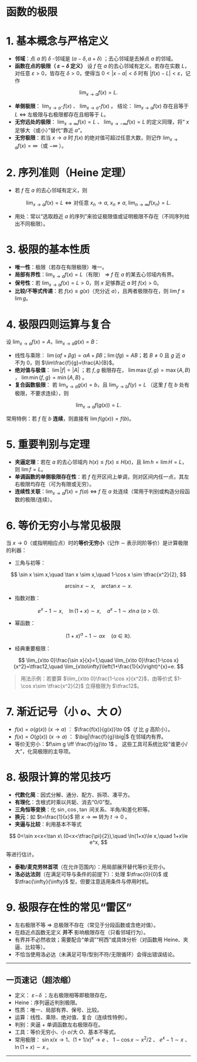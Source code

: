 
# 函数的极限

# 1. 基本概念与严格定义

* **邻域**：点 $a$ 的 $\delta$ -邻域是 $(a-\delta,a+\delta)$ ；去心邻域是去掉点 $a$ 的邻域。
* **函数在点的极限（ $\varepsilon-\delta$ 定义）**
  设 $f$ 在 $a$ 的去心邻域有定义。若存在实数 $L$，对任意 $\varepsilon>0$，皆存在 $\delta>0$，使得当 $0<|x-a|<\delta$ 时有 $|f(x)-L|<\varepsilon$，记作

$$
\lim_{x\to a}f(x)=L.
$$
* **单侧极限**： $\lim_{x\to a^-}f(x)$ 、 $\lim_{x\to a^+}f(x)$ 。
  结论： $\lim_{x\to a}f(x)$ 存在且等于 $L$ ⇔ 左极限与右极限都存在且相等于 $L$。
* **无穷远处的极限**： $\lim_{x\to\infty}f(x)=L$ 、 $\lim_{x\to -\infty}f(x)=L$ 的定义同理，将“ $x$ 足够大（或小）”替代“靠近 $a$”。
* **无穷极限**：若当 $x\to a$ 时 $f(x)$ 的绝对值可超过任意大数，则记作 $\lim_{x\to a}f(x)=\infty$（或 $-\infty$ ）。

# 2. 序列准则（Heine 定理）

* 若 $f$ 在 $a$ 的去心邻域有定义，则

$$
\lim_{x\to a}f(x)=L \iff \text{对任意 } x_n\to a,\ x_n\neq a,\ \lim_{n\to\infty}f(x_n)=L.
$$
* 用处：常以“选取趋近 $a$ 的序列”来验证极限值或证明极限不存在（不同序列给出不同极限）。

# 3. 极限的基本性质

* **唯一性**：极限（若存在有限极限）唯一。
* **局部有界性**：$\lim_{x\to a}f(x)=L$（有限） ⇒ $f$ 在 $a$ 的某去心邻域内有界。
* **保号性**：若 $\lim_{x\to a}f(x)=L>0$，则 $x$ 足够靠近 $a$ 时 $f(x)>0$。
* **比较/不等式传递**：若 $f(x)\le g(x)$（充分近 $a$），且两者极限存在，则 $\lim f \le \lim g$。

# 4. 极限四则运算与复合

设 $\lim_{x\to a}f(x)=A$，$\lim_{x\to a}g(x)=B$：

* 线性与乘除：
  $\lim(\alpha f+\beta g)=\alpha A+\beta B$；$\lim(fg)=AB$；若 $B\ne0$ 且 $g$ 近 $a$ 不为 0，则 $\lim\frac{f}{g}=\frac{A}{B}$。
* **绝对值与极值**： $\lim|f|=|A|$ ；若 $f,g$ 极限存在， $\lim\max\{f,g\}=\max\{A,B\}$ ， $\lim\min\{f,g\}=\min\{A,B\}$ 。
* **复合函数极限**：
  若 $\lim_{x\to a}g(x)=b$，且 $\lim_{y\to b}f(y)=L$ （这里 $f$ 在 $b$ 处有极限，不要求连续），则

$$
\lim_{x\to a}f(g(x))=L.
$$

  常用特例：若 $f$ 在 $b$ **连续**，则直接有 $\lim f(g(x))=f(b)$。

# 5. 重要判别与定理

* **夹逼定理**：若在 $a$ 的去心邻域内 $h(x)\le f(x)\le H(x)$，且 $\lim h=\lim H=L$，则 $\lim f=L$。
* **单调函数的单侧极限存在性**：若 $f$ 在开区间上单调，则对区间内任一点，其左右极限均存在（可为有限或无穷）。
* **连续性关联**：$\lim_{x\to a}f(x)=f(a)$ ⇔ $f$ 在 $a$ 处连续（常用于判别或构造分段函数的极限/连续）。

# 6. 等价无穷小与常见极限

当 $x\to 0$（或指明相应点）时的**等价无穷小**（记作 $\sim$ 表示同阶等价）是计算极限的利器：

* 三角与初等：

$$
\sin x \sim x,\quad \tan x \sim x,\quad 1-\cos x \sim \tfrac{x^2}{2},
$$

$$
\arcsin x \sim x,\quad \arctan x \sim x.
$$

* 指数对数：

$$
e^x-1 \sim x,\quad \ln(1+x)\sim x,\quad a^x-1 \sim x\ln a\ (a>0).
$$

* 幂函数：

$$
(1+x)^\alpha-1\sim \alpha x\quad (\alpha\in\mathbb{R}).
$$

* 经典重要极限：

$$
\lim_{x\to 0}\frac{\sin x}{x}=1,\quad
\lim_{x\to 0}\frac{1-\cos x}{x^2}=\tfrac12,\quad
\lim_{x\to\infty}\left(1+\frac{1}{x}\right)^{x}=e.
$$

> 用法示例：若要算 $\lim_{x\to 0}\frac{1-\cos x}{x^2}$，由等价式 $1-\cos x\sim \tfrac{x^2}{2}$ 立得极限为 $\tfrac12$。

# 7. 渐近记号（小 $o$、大 $O$）

* $f(x)=o(g(x))\ (x\to a)$ ： $\frac{f(x)}{g(x)}\to 0$（$f$ 比 $g$ 高阶小）。
* $f(x)=O(g(x))\ (x\to a)$ ： $\big|\frac{f}{g}\big|$ 在邻域内有界。
* 等价无穷小：$f\sim g \iff \frac{f}{g}\to 1$ 。
  这些工具可系统比较“谁更小/大”，化简极限的主导项。

# 8. 极限计算的常见技巧

* **代数化简**：因式分解、通分、配方、拆项、凑平方。
* **有理化**：含根式时乘以共轭、消去“0/0”型。
* **三角恒等变换**：化 $\sin, \cos, \tan$ 间关系、半角/和差化积等。
* **换元**：如 $t=\frac{1}{x}$ 把 $x\to\infty$ 转为 $t\to 0$ 。
* **夹逼与比较**：利用基本不等式

$$
0<\sin x<x<\tan x\ (0<x<\tfrac{\pi}{2}),\quad \ln(1+x)\le x,\quad 1+x\le e^x,
$$

  等进行估计。
* **泰勒/麦克劳林首项**（在允许范围内）：用局部展开替代等价无穷小。
* **洛必达法则**（在满足可导与条件的前提下）：处理 $\tfrac{0}{0}$ 或 $\tfrac{\infty}{\infty}$ 型，但要注意适用条件与停用时机。

# 9. 极限存在性的常见“雷区”

* 左右极限不等 ⇒ 总极限不存在（常见于分段函数或含绝对值）。
* 在趋近点函数无定义 **并不** 影响极限存在（只看邻域行为）。
* 有界并不必然收敛；需要配合“单调”“柯西”或具体分析（对函数用 Heine、夹逼、比较等）。
* 不恰当使用洛必达（未满足可导/型别不符/无限循环）会得出错误结论。

---

## 一页速记（超浓缩）

* 定义： $\varepsilon\!-\!\delta$ ；左右极限相等即极限存在。
* Heine：序列逼近判别极限。
* 性质：唯一、局部有界、保号、比较。
* 运算：线性、乘除、绝对值、复合（连续性特例）。
* 判别：夹逼 + 单调函数左右极限存在。
* 工具：等价无穷小、小 $o$/大 $O$、基本不等式。
* 常用极限： $\sin x/x\to 1$、$(1+1/x)^x\to e$ 、 $1-\cos x\sim x^2/2$ 、 $e^x-1\sim x$ 、 $\ln(1+x)\sim x$ 。

---

